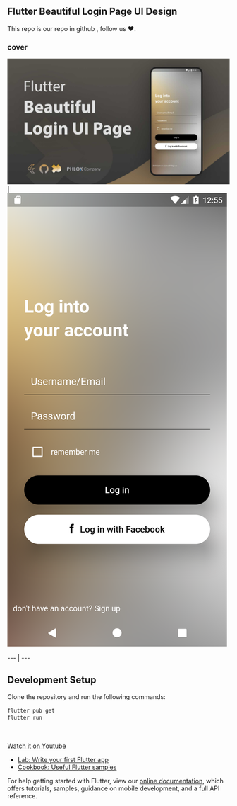 ## Flutter Beautiful Login Page UI Design 

This repo is our repo in github , follow us ❤.

### cover



![Alt text](./assets/images/phloxcompany.jpg?raw=true "Optional Title") | ![Alt text](./assets/images/ui_app.png?raw=true "Optional Title")

--- | ---


## Development Setup
Clone the repository and run the following commands:

```
flutter pub get
flutter run
```

<br><br>
[Watch it on Youtube](https://youtube.com)


- [Lab: Write your first Flutter app](https://flutter.dev/docs/get-started/codelab)
- [Cookbook: Useful Flutter samples](https://flutter.dev/docs/cookbook)

For help getting started with Flutter, view our
[online documentation](https://flutter.dev/docs), which offers tutorials,
samples, guidance on mobile development, and a full API reference.
